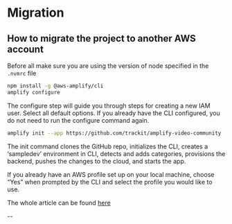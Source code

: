 # Migration

## How to migrate the project to another AWS account

Before all make sure you are using the version of node specified in the `.nvmrc` file

```sh
npm install -g @aws-amplify/cli
amplify configure
```

The configure step will guide you through steps for creating a new IAM user. Select all default options.
If you already have the CLI configured, you do not need to run the configure command again.

```sh
amplify init --app https://github.com/trackit/amplify-video-community
```

The init command clones the GitHub repo, initializes the CLI, creates a ‘sampledev’ environment in CLI, detects and adds categories, provisions the backend, pushes the changes to the cloud, and starts the app.

If you already have an AWS profile set up on your local machine, choose “Yes” when prompted by the CLI and select the profile you would like to use.

The whole article can be found [here](https://aws.amazon.com/blogs/mobile/amplify-cli-adds-scaffolding-support-for-amplify-apps-and-authoring-plugins/)

--